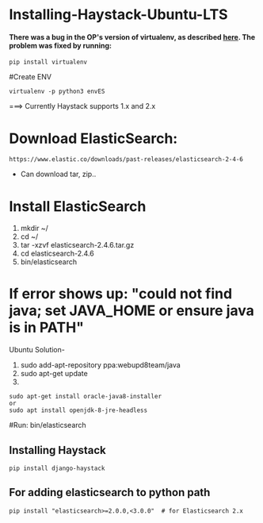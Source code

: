 # Installing-Haystack-Ubuntu-LTS


#### There was a bug in the OP's version of virtualenv, as described [here](https://github.com/pypa/virtualenv/issues/463). The problem was fixed by running:
```
pip install virtualenv
```
#Create ENV
```
virtualenv -p python3 envES
```
 ===> Currently Haystack supports 1.x and 2.x

# Download ElasticSearch: 
```
https://www.elastic.co/downloads/past-releases/elasticsearch-2-4-6
```
- Can download tar, zip..

# Install ElasticSearch
1. mkdir ~/<main folder for elasticsearch>
2. cd ~/<main folder for elasticsearch>
3. tar -xzvf elasticsearch-2.4.6.tar.gz
4. cd elasticsearch-2.4.6 
5. bin/elasticsearch

# If error shows up: "could not find java; set JAVA_HOME or ensure java is in PATH"
Ubuntu Solution-
1. sudo add-apt-repository ppa:webupd8team/java
2. sudo apt-get update
3. 
```
sudo apt-get install oracle-java8-installer 
or
sudo apt install openjdk-8-jre-headless
```

#Run: bin/elasticsearch

## Installing Haystack
```
pip install django-haystack 
```

## For adding elasticsearch to python path
```
pip install "elasticsearch>=2.0.0,<3.0.0"  # for Elasticsearch 2.x
```
